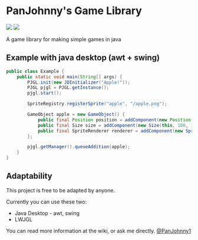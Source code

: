# PanJohnny's Game Library
[![](https://jitpack.io/v/PanJohnny/PJGameLibrary.svg)](https://jitpack.io/#PanJohnny/PJGameLibrary)
[![](https://img.shields.io/badge/Javadocs-Online-informational)](https://panjohnny.github.io/PJGameLibrary)

A game library for making simple games in java

## Example with java desktop (awt + swing)

```java
public class Example {
    public static void main(String[] args) {
        PJGL.init(new JDInitializer("Apple!"));
        PJGL pjgl = PJGL.getInstance();
        pjgl.start();

        SpriteRegistry.registerSprite("apple", "/apple.png");

        GameObject apple = new GameObject() {
            public final Position position = addComponent(new Position(this, 10, 10));
            public final Size size = addComponent(new Size(this, 100, 100));
            public final SpriteRenderer renderer = addComponent(new SpriteRenderer(this, "apple"));
        };

        pjgl.getManager().queueAddition(apple);
    }
}
```

## Adaptability

This project is free to be adapted by anyone.

Currently you can use these two:
 - Java Desktop - awt, swing
 - LWJGL

You can read more information at the wiki, or ask me directly. [@PanJohnny1](https://twitter.com/PanJohnny1)
